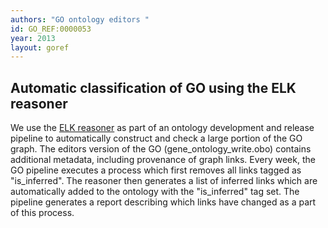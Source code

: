 ```yaml
--- 
authors: "GO ontology editors "
id: GO_REF:0000053
year: 2013
layout: goref
---
```


## Automatic classification of GO using the ELK reasoner

We use the <a href="http://code.google.com/p/elk-reasoner/">ELK reasoner</a> as part of an ontology development and release pipeline to automatically construct and check a large portion of the GO graph. The editors version of the GO (gene_ontology_write.obo) contains additional metadata, including provenance of graph links. Every week, the GO pipeline executes a process which first removes all links tagged as "is_inferred". The reasoner then generates a list of inferred links which are automatically added to the ontology with the "is_inferred" tag set. The pipeline generates a report describing which links have changed as a part of this process.
